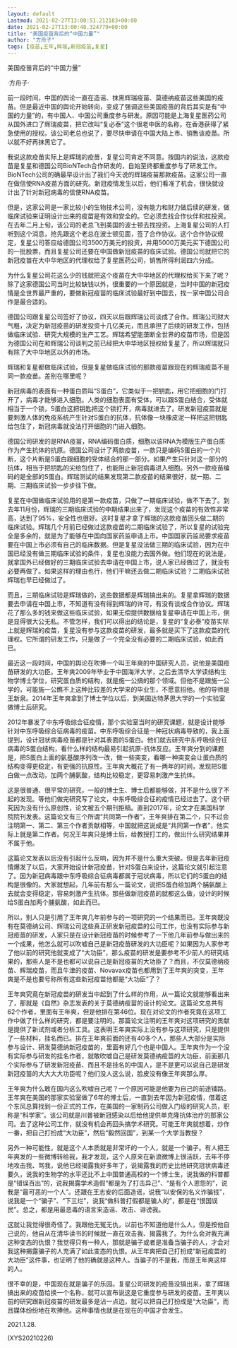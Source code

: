 ```yaml
---
layout: default
Lastmod: 2021-02-27T13:00:51.212183+00:00
date: 2021-02-27T13:00:48.324779+00:00
title: "美国疫苗背后的“中国力量”"
author: "方舟子"
tags: [疫苗,王年,辉瑞,新冠疫苗,复星]
---
```


美国疫苗背后的“中国力量”

·方舟子·

前一段时间，中国的舆论一直在造谣、抹黑辉瑞疫苗、莫德纳疫苗这些美国的疫苗。但是最近中国的舆论开始转向，变成了强调这些美国疫苗的背后其实是有“中国的力量”的，有中国人、中国公司重度参与研发。原因可能是上海复星医药公司从国外进口了辉瑞疫苗，把它改叫“复必泰”这个很老中医的名称，在香港获得了紧急使用的授权。该公司老总也说了，要尽快申请在中国大陆上市、销售该疫苗。所以就不好再抹黑它了。

我说这款疫苗实际上是辉瑞的疫苗，复星公司肯定不同意。按国内的说法，这款疫苗是复星和德国公司BioNTech合作研发的，自始至终都重度参与了研发工作。BioNTech公司的确最早设计出了我们今天说的辉瑞疫苗那款疫苗。这家公司一直在做信使RNA疫苗方面的研究。新冠疫情发生以后，他们看准了机会，很快就设计出了针对新冠病毒的信使RNA疫苗。

但是，这家公司是一家比较小的生物技术公司，没有能力和财力做后续的研发，做临床试验来证明设计出来的疫苗是有效和安全的。它必须去找合作伙伴和拉投资。在去年二月上旬，该公司的老总飞到美国的波士顿去找投资。上海复星公司的人打听到这个消息，抢先跟这个老总在波士顿见面，签了合作协议。这个合作协议规定，复星公司答应给德国公司3500万美元的投资，并用5000万美元买下德国公司的一批股票，而且复星公司还要在中国做新冠疫苗的临床试验。德国公司就把它的新冠疫苗在大中华地区的代理权给了复星医药公司，销售所得利润四六分成。

为什么复星公司花这么少的钱就把这个疫苗在大中华地区的代理权给买下来了呢？除了这家德国公司当时比较缺钱以外，很重要的一个原因就是，当时中国的新冠疫情是全世界最严重的，要做新冠疫苗的临床试验最好到中国去，找一家中国公司合作是最合适的。

德国公司跟复星公司签好了协议，四天以后跟辉瑞公司谈成了合作。辉瑞公司财大气粗，决定为新冠疫苗的研发投资十几亿美元，而且承担了后续的研发工作，包括做临床试验、研究大规模的生产工艺。辉瑞希望能垄断全世界的疫苗市场，但是因为德国公司在和辉瑞公司谈判之前已经把大中华地区授权给复星了，所以辉瑞就只有除了大中华地区以外的市场。

辉瑞和复星都做临床试验，但是复星做临床试验的那款疫苗跟现在的辉瑞疫苗不是同一款疫苗。差别在哪里呢？

新冠病毒的表面有一种蛋白质叫“S蛋白”，它类似于一把钥匙，用它把细胞的门打开了，病毒才能够进入细胞。人类的细胞表面有受体，可以跟S蛋白结合，受体就相当于一个锁，S蛋白这把钥匙把这个锁打开，病毒就进去了。研发新冠疫苗就是要刺激人体的免疫系统产生针对S蛋白的抗体，抗体像一块橡皮泥一样把这把钥匙给包住了，新冠病毒就没法打开细胞的门进入细胞。

德国公司研发的是RNA疫苗，RNA编码蛋白质，细胞以该RNA为模版生产蛋白质作为产生抗体的抗原。德国公司设计了两款疫苗，一款只是编码S蛋白的一个片断，这个片断是S蛋白跟细胞的受体结合的那一部分。如果产生只针对这一部分的抗体，相当于把钥匙的尖给包住了，也能阻止新冠病毒进入细胞。另外一款疫苗编码的是全部的S蛋白。辉瑞测试的结果发现第二款疫苗的结果很好，就一期、二期、三期临床试验一步步往下做。

复星在中国做临床试验用的是第一款疫苗，只做了一期临床试验，做不下去了。到去年11月份，辉瑞的三期临床试验的中期结果出来了，发现这个疫苗的有效性非常高，达到了95%，安全性也很好。这时复星才拿了辉瑞的这款疫苗回头做二期的临床试验。辉瑞几个月前已经做过这款疫苗的二期临床试验了，所以复星的试验完全是多余的，就是为了能够在中国向国家药监申请上市。中国国家药监局要求疫苗要在中国上市必须有自己的临床数据。但是复星没法做三期的临床试验，因为在中国已经没有做三期临床试验的条件，复星也没能力去国外做。他们现在的说法是，就拿国外已经做好的三期临床试验去申请在中国上市，说人家已经做过了，就没有必要再做了。如果这样的理由也行，他们干嘛还去做二期临床试验？二期临床试验辉瑞也早已经做过了。

而且，三期临床试验是辉瑞做的，这些数据都是辉瑞搞出来的。复星拿辉瑞的数据要去申请在中国上市，不知道有没有得到辉瑞的许可，有没有谈成合作协议。辉瑞花了那么多的钱来做这些临床试验，如果无偿提供数据给复星申请在中国上市，倒是显得很大公无私。不管怎样，我们可以得出的结论是，复星的“复必泰”疫苗实际上就是辉瑞的疫苗，复星没有参与这款疫苗的研发，最多就是买下了这款疫苗的代理权。它所谓的研发工作，只是做了一个完全没有必要的二期临床试验，如此而已。

最近这一段时间，中国的舆论在吹捧一个叫王年爽的中国研究人员，说他是美国疫苗研发的大功臣。王年爽2009年毕业于中国海洋大学，之后去清华大学读结构生物学博士学位，研究蛋白质的结构，就是施一公搞的那个领域。但他不是跟施一公学的，可能施一公瞧不上这种比较差的大学来的毕业生，不愿意招他。他的导师是王新泉。2014年王年爽拿到了博士学位以后，到美国达特茅思大学的一个实验室做博士后研究。

2012年暴发了中东呼吸综合征疫情，那个实验室当时的研究课题，就是设计能够针对中东呼吸综合征病毒的疫苗。中东呼吸综合征是一种冠状病毒导致的，我上面提到，设计冠状病毒疫苗都是针对其表面的S蛋白。他们就去研究中东呼吸综合征病毒的S蛋白结构，看什么样的结构最易引起抗原-抗体反应。王年爽分到的课题是，把S蛋白上面的氨基酸序列改一改，做一些突变，看哪一种突变会让蛋白质的结构变得更稳定，有更强的抗原性。王年爽大概花了有一两年的时间，发现把S蛋白做一点改动，加两个脯氨酸，结构比较稳定，更容易刺激产生抗体。

这是很普通、很平常的研究，一般的博士生、博士后都能够做，并不是什么很了不起的发现。等他们做完研究写了论文，中东呼吸综合征的疫情已经过去了。这个研究因为没有什么原创性，论文被五个期刊拒稿。直到2017年，论文才在美国科学院院刊发表。这篇论文有三个所谓“共同第一作者”，王年爽排在第二个，只不过会注明第一、第二、第三个作者贡献相等，中国就把这说成是“共同第一作者”，他实际上就是第二作者。何况王年爽只是博士后，给教授打工的，做出什么研究结果并不属于他。

这篇论文发表以后没有引起什么反响，因为并不是什么重大突破。但是去年新冠疫情爆发了以后，大家开始设计新冠疫苗，针对S蛋白来设计，这篇论文就引起注意了。因为新冠病毒跟中东呼吸综合征病毒都属于冠状病毒，所以它们的S蛋白的结构是很像的。大家就想起，几年前有那么一篇论文，说把S蛋白给加两个脯氨酸上去就会变得稳定，容易刺激产生抗体。那些做新冠疫苗的就都这么做，设计的时候给S蛋白加两个脯氨酸，如此而已。

所以，别人只是引用了王年爽几年前参与的一项研究的一个结果而已。王年爽既没有在莫德纳公司、辉瑞公司这些真正研发新冠疫苗的公司工作，也没有实际参与新冠疫苗的研发，人家只是在设计新冠疫苗的时候参考了一下他几年前参与做出来的一个成果，他怎么就可以吹嘘自己是新冠疫苗研发的大功臣呢？如果因为人家参考了他以前的研究他就变成了“大功臣”，那么疫苗的研发是要参考不少前人的研究结果的，那些人是不是也都可以说自己是新冠疫苗的大功臣了？而且，不仅莫德纳疫苗、辉瑞疫苗，而且牛津的疫苗、Novavax疫苗也都用到了王年爽的突变，王年爽是不是也要号称所有这些新冠疫苗他都是“大功臣”了？

王年爽究竟在新冠疫苗的研发当中起到了什么样的作用，从一篇论文就能够看出来了，那就是《自然》杂志发表的关于莫德纳疫苗的设计的论文。这篇论文总共有62个作者，里面有王年爽，但是他排在第46位。现在对论文的作者究竟在这项工作中做了什么样的研究，都是要注明的。那篇论文注明的王年爽对这项研究的贡献是提供了新试剂或者分析工具。这表明王年爽实际上没有参与这项研究，只是提供了一些材料，挂名而已。排在王年爽前面的还有40多个人，那些人大部分是实际参与设计、研发莫德纳新冠疫苗的，里面有好几个也是中国人。王年爽作为一个没有实际参与研发的挂名作者，就敢吹嘘自己是研发莫德纳疫苗的大功臣，前面那几个实际参与了研发新冠疫苗、而且不是挂名的中国人，是不是更可以说自己是研发新冠疫苗的大大大大功臣呢？他们没人这么说，脸皮没有像王年爽那么厚。

王年爽为什么敢在国内这么吹嘘自己呢？一个原因可能是他要为自己的前途铺路。王年爽在美国的那家实验室做了6年的博士后，一直到去年因为新冠疫情，借着这个东风总算找到一份正式的工作，在美国的一家制药公司做入门级的研究人员，职称是“科学家”。该公司就是川普被新冠感染以后给他提供单克隆抗体治疗的那家公司。去了这种公司工作，就没有机会再回头搞学术研究。可能王年爽就想着，炒作一番，把自己打扮成“大功臣”，然后“毅然回国”，到某一个大学当教授？

另外一种可能性，就是这个人本质就是非常坏的一个人，就是一个骗子。有人把王年爽发的一些微博转给我，我才发现，这个人原来在新浪微博上很活跃，去年不停地攻击我、骂我，说他已经揭露我好多年了，说揭露我的历史比他研究冠状病毒还要久，说我的生物学的水平还比不上中国普通高校的一个博士生，说我做的科普都是“错误百出”的，说我揭露学术造假“都是为了打击异己”、“是有个人恩怨的”，说我是“最可恶的一个人”。还跟在王志安的后面造谣，说我“以安保的名义诈骗钱”，说我是一个“骗子”、“下三烂”，说我“做科普打假都是骗人的”，都是在“恨国误民”。总之，都是用最恶毒的语言来造谣、攻击、诽谤我。

这就让我觉得很奇怪了。我跟他无冤无仇，以前也不知道他是什么人，但是按他自己说的，他自从在清华读书的时候就一直在攻击我、揭露我了。为什么会对我充满这种变态的仇恨？我觉得只有一种人，那就是骗子或者是准备当骗子的人，才会对我这种揭露骗子的人充满了如此变态的仇恨。从王年爽把自己打扮成“新冠疫苗的大功臣”这件事，也证明了他的确就是这种人。当骗子的不是我，而是王年爽这样的人。

很不幸的是，中国现在就是骗子的乐园。复星公司研发的疫苗没搞出来，拿了辉瑞搞出来的疫苗给换一个名称，就可以宣布说这是它重度参与研发的疫苗。王年爽以前的研究跟新冠疫苗的研发最多是沾一点边，就可以把自己打扮成是“大功臣”，而且媒体纷纷地在吹捧他。这种事情也就是在现在的中国才会发生。

2021.1.28.

(XYS20210226)

